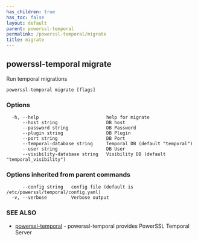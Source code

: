 ```yaml
---
has_children: true
has_toc: false
layout: default
parent: powerssl-temporal
permalink: /powerssl-temporal/migrate
title: migrate
---
```

## powerssl-temporal migrate

Run temporal migrations

```
powerssl-temporal migrate [flags]
```

### Options

```
  -h, --help                         help for migrate
      --host string                  DB host
      --password string              DB Password
      --plugin string                DB Plugin
      --port string                  DB Port
      --temporal-database string     Temporal DB (default "temporal")
      --user string                  DB User
      --visibility-database string   Visibility DB (default "temporal_visibility")
```

### Options inherited from parent commands

```
      --config string   config file (default is /etc/powerssl/temporal/config.yaml)
  -v, --verbose         Verbose output
```

### SEE ALSO

* [powerssl-temporal](/powerssl-temporal)	 - powerssl-temporal provides PowerSSL Temporal Server
